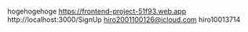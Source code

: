 hogehogehoge
https://frontend-project-51f93.web.app
http://localhost:3000/SignUp
hiro2001100126@icloud.com hiro10013714
